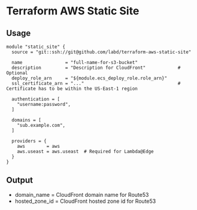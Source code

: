 Terraform AWS Static Site
=========================

Usage
-----

```
module "static_site" {
  source = "git::ssh://git@github.com/labd/terraform-aws-static-site"

  name                = "full-name-for-s3-bucket"
  description         = "Description for CloudFront"            # Optional
  deploy_role_arn     = "${module.ecs_deploy_role.role_arn}"
  ssl_certificate_arn = "..."                                   # Certificate has to be within the US-East-1 region

  authentication = [
    "username:password",
  ]

  domains = [
    "sub.example.com",
  ]

  providers = {
    aws        = aws
    aws.useast = aws.useast  # Required for Lambda@Edge
  }
}
```

Output
------

 - domain_name = CloudFront domain name for Route53
 - hosted_zone_id = CloudFront hosted zone id for Route53
